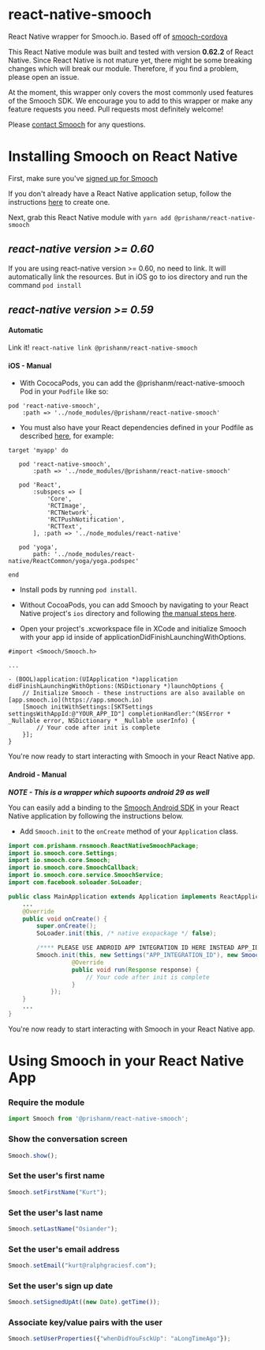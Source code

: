 # react-native-smooch
React Native wrapper for Smooch.io. Based off of [smooch-cordova](https://github.com/smooch/smooch-cordova)

This React Native module was built and tested with version **0.62.2** of React Native. Since React Native is not mature yet, there might be some breaking changes which will break our module. Therefore, if you find a problem, please open an issue.

At the moment, this wrapper only covers the most commonly used features of the Smooch SDK. We encourage you to add to this wrapper or make any feature requests you need. Pull requests most definitely welcome!

Please [contact Smooch](mailto:help@smooch.io) for any questions.

Installing Smooch on React Native
=================================

First, make sure you've [signed up for Smooch](https://app.smooch.io/signup)

If you don't already have a React Native application setup, follow the instructions [here](https://facebook.github.io/react-native/docs/getting-started.html) to create one.

Next, grab this React Native module with `yarn add @prishanm/react-native-smooch`

## **_react-native version >= 0.60_**

If you are using react-native version >= 0.60, no need to link. It will automatically link the resources. But in iOS go to ios directory and run the command `pod install`

## **_react-native version >= 0.59_**

#### Automatic

Link it! `react-native link @prishanm/react-native-smooch`

#### iOS - Manual
 * With CococaPods, you can add the @prishanm/react-native-smooch Pod in your `Podfile` like so:

 ```
 pod 'react-native-smooch',
     :path => '../node_modules/@prishanm/react-native-smooch'
 ```

 * You must also have your React dependencies defined in your Podfile as described [here](http://facebook.github.io/react-native/releases/0.31/docs/troubleshooting.html#missing-libraries-for-react), for example:

 ```
target 'myapp' do

    pod 'react-native-smooch',
        :path => '../node_modules/@prishanm/react-native-smooch'

	pod 'React',
        :subspecs => [
            'Core',
            'RCTImage',
            'RCTNetwork',
            'RCTPushNotification',
            'RCTText',
        ], :path => '../node_modules/react-native'

    pod 'yoga',
        path: '../node_modules/react-native/ReactCommon/yoga/yoga.podspec'

end
 ```

 * Install pods by running `pod install`.

 * Without CocoaPods, you can add Smooch by navigating to your React Native project's `ios` directory and following [the manual steps here](http://docs.smooch.io/ios/#adding-smooch-to-your-app).

 * Open your project's .xcworkspace file in XCode and initialize Smooch with your app id inside of applicationDidFinishLaunchingWithOptions.

```
#import <Smooch/Smooch.h>

...

- (BOOL)application:(UIApplication *)application didFinishLaunchingWithOptions:(NSDictionary *)launchOptions {
    // Initialize Smooch - these instructions are also available on [app.smooch.io](https://app.smooch.io)
    [Smooch initWithSettings:[SKTSettings settingsWithAppId:@"YOUR_APP_ID"] completionHandler:^(NSError * _Nullable error, NSDictionary * _Nullable userInfo) {
        // Your code after init is complete
    }];
}
```

You're now ready to start interacting with Smooch in your React Native app.

#### Android - Manual

**_NOTE - This is a wrapper which supoorts android 29 as well_**

You can easily add a binding to the [Smooch Android SDK](https://github.com/smooch/smooch-android) in your React Native application by following the instructions below.

* Add `Smooch.init` to the `onCreate` method of your `Application` class.

```java
import com.prishanm.rnsmooch.ReactNativeSmoochPackage;
import io.smooch.core.Settings;
import io.smooch.core.Smooch;
import io.smooch.core.SmoochCallback;
import io.smooch.core.service.SmoochService;
import com.facebook.soloader.SoLoader;

public class MainApplication extends Application implements ReactApplication {
    ...
    @Override
    public void onCreate() {
        super.onCreate();
        SoLoader.init(this, /* native exopackage */ false);

        /**** PLEASE USE ANDROID APP INTEGRATION ID HERE INSTEAD APP_ID ****/
        Smooch.init(this, new Settings("APP_INTEGRATION_ID"), new SmoochCallback() {
                  @Override
                  public void run(Response response) {
                      // Your code after init is complete
                  }
            });
    }
    ...
}
```

You're now ready to start interacting with Smooch in your React Native app.

Using Smooch in your React Native App
=====================================

### Require the module
```javascript
import Smooch from '@prishanm/react-native-smooch';
```

### Show the conversation screen
```javascript
Smooch.show();
```

### Set the user's first name
```javascript
Smooch.setFirstName("Kurt");
```

### Set the user's last name
```javascript
Smooch.setLastName("Osiander");
```

### Set the user's email address
```javascript
Smooch.setEmail("kurt@ralphgraciesf.com");
```

### Set the user's sign up date
```javascript
Smooch.setSignedUpAt((new Date).getTime());
```

### Associate key/value pairs with the user
```javascript
Smooch.setUserProperties({"whenDidYouFsckUp": "aLongTimeAgo"});
```
